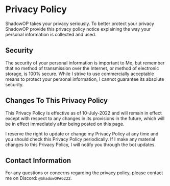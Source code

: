 # Privacy Policy

ShadowOP takes your privacy seriously. To better protect your privacy ShadowOP provide this privacy policy notice explaining the way your personal information is collected and used.


## Security

The security of your personal information is important to Me, but remember that no method of transmission over the Internet, or method of electronic storage, is 100% secure. While I strive to use commercially acceptable means to protect your personal information, I cannot guarantee its absolute security.


## Changes To This Privacy Policy

This Privacy Policy is effective as of 10-July-2022 and will remain in effect except with respect to any changes in its provisions in the future, which will be in effect immediately after being posted on this page.

I reserve the right to update or change my Privacy Policy at any time and you should check this Privacy Policy periodically. If I make any material changes to this Privacy Policy, I will notify you through the bot updates.


## Contact Information

For any questions or concerns regarding the privacy policy, please contact me on Discord: `@ShadowOP#6222`.
